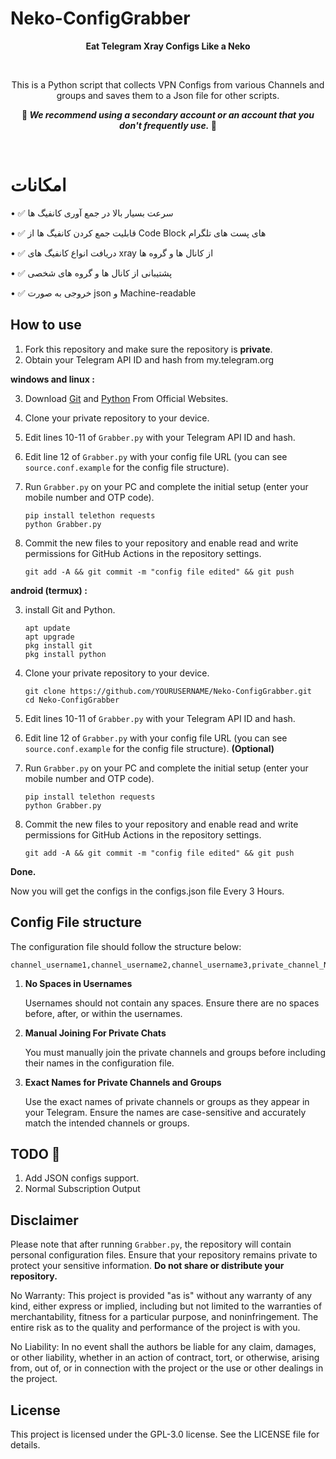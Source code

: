 # Neko-ConfigGrabber

<p align="center">
  <b>Eat Telegram Xray Configs Like a Neko</b>
</p></br>

<p align="center">This is a Python script that collects VPN Configs from various Channels and groups and saves them to a Json file for other scripts.</p>

<p align="center"><strong>🔴 <em>We recommend using a secondary account or an account that you don't frequently use.</em> 🔴</strong></p></br>

# امکانات

   • ✅ سرعت بسیار بالا در جمع آوری کانفیگ ها 

   • ✅ قابلیت جمع کردن کانفیگ ها از Code Block های پست های تلگرام

   • ✅ دریافت انواع کانفیگ های xray از کانال ها و گروه ها

   • ✅ پشتیبانی از کانال ها و گروه های شخصی

   • ✅ خروجی به صورت json و Machine-readable

## How to use
1. Fork this repository and make sure the repository is **private**.
2. Obtain your Telegram API ID and hash from my.telegram.org
   
**windows and linux :**
   
  3. Download [Git](https://git-scm.com/downloads) and [Python](https://www.python.org/downloads/) From Official Websites.
  
  4. Clone your private repository to your device.
  
  5. Edit lines 10-11 of `Grabber.py` with your Telegram API ID and hash.
     
  6. Edit line 12 of `Grabber.py` with your config file URL (you can see `source.conf.example` for the config file structure).
     
  7. Run `Grabber.py` on your PC and complete the initial setup (enter your mobile number and OTP code).
     
     ```
     pip install telethon requests
     python Grabber.py
     ```
     
  8. Commit the new files to your repository and enable read and write permissions for GitHub Actions in the repository settings.

     ```
     git add -A && git commit -m "config file edited" && git push
     ```

**android (termux) :**

  3. install Git and Python.

     ```
     apt update
     apt upgrade
     pkg install git
     pkg install python
     ```
     
  4. Clone your private repository to your device.

     ```
     git clone https://github.com/YOURUSERNAME/Neko-ConfigGrabber.git
     cd Neko-ConfigGrabber
     ```
     
  5. Edit lines 10-11 of `Grabber.py` with your Telegram API ID and hash.
  6. Edit line 12 of `Grabber.py` with your config file URL (you can see `source.conf.example` for the config file structure). **(Optional)**
  7. Run `Grabber.py` on your PC and complete the initial setup (enter your mobile number and OTP code).

     ```
     pip install telethon requests
     python Grabber.py
     ```

  8. Commit the new files to your repository and enable read and write permissions for GitHub Actions in the repository settings.
      
      ```
      git add -A && git commit -m "config file edited" && git push
      ```




**Done.**

Now you will get the configs in the configs.json file Every 3 Hours.

## Config File structure

   The configuration file should follow the structure below:

   ```
   channel_username1,channel_username2,channel_username3,private_channel_Name1,private_channel_Name2,private_group_Name1,private_group_Name2
   ```

   1. **No Spaces in Usernames**

      Usernames should not contain any spaces. Ensure there are no spaces before, after, or within the usernames.

   2. **Manual Joining For Private Chats**

      You must manually join the private channels and groups before including their names in the configuration file.

   3. **Exact Names for Private Channels and Groups**

      Use the exact names of private channels or groups as they appear in your Telegram. Ensure the names are case-sensitive and accurately match the intended channels or groups.

## TODO 🔧
1. Add JSON configs support.
2. Normal Subscription Output

## Disclaimer

Please note that after running `Grabber.py`, the repository will contain personal configuration files. Ensure that your repository remains private to protect your sensitive information. **Do not share or distribute your repository.**

No Warranty: This project is provided "as is" without any warranty of any kind, either express or implied, including but not limited to the warranties of merchantability, fitness for a particular purpose, and noninfringement. The entire risk as to the quality and performance of the project is with you.

No Liability: In no event shall the authors be liable for any claim, damages, or other liability, whether in an action of contract, tort, or otherwise, arising from, out of, or in connection with the project or the use or other dealings in the project.

## License

This project is licensed under the GPL-3.0 license. See the LICENSE file for details.
